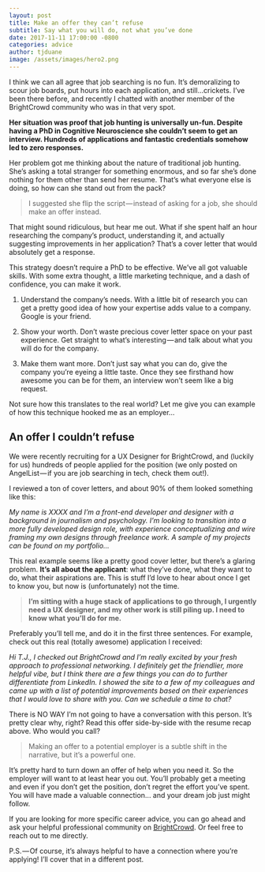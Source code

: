```yaml
---
layout: post
title: Make an offer they can’t refuse
subtitle: Say what you will do, not what you’ve done
date: 2017-11-11 17:00:00 -0800
categories: advice
author: tjduane
image: /assets/images/hero2.png
---
```


I think we can all agree that job searching is no fun.
It’s demoralizing to scour job boards, put hours into each application, and still...crickets. I’ve been there before, and recently I chatted with another member of the BrightCrowd community who was in that very spot.

**Her situation was proof that job hunting is universally un-fun. Despite having a PhD in Cognitive Neuroscience she couldn’t seem to get an interview. Hundreds of applications and fantastic credentials somehow led to zero responses.**

Her problem got me thinking about the nature of traditional job hunting. She’s asking a total stranger for something enormous, and so far she’s done nothing for them other than send her resume. That’s what everyone else is doing, so how can she stand out from the pack?

> I suggested she flip the script — instead of asking for a job, she should make an offer instead.

That might sound ridiculous, but hear me out. What if she spent half an hour researching the company’s product, understanding it, and actually suggesting improvements in her application? That’s a cover letter that would absolutely get a response.

This strategy doesn’t require a PhD to be effective. We’ve all got valuable skills. With some extra thought, a little marketing technique, and a dash of confidence, you can make it work.

1. Understand the company’s needs. With a little bit of research you can get a pretty good idea of how your expertise adds value to a company. Google is your friend.

2. Show your worth. Don’t waste precious cover letter space on your past experience. Get straight to what’s interesting — and talk about what you will do for the company.

3. Make them want more. Don’t just say what you can do, give the company you’re eyeing a little taste. Once they see firsthand how awesome you can be for them, an interview won’t seem like a big request.

Not sure how this translates to the real world? Let me give you can example of how this technique hooked me as an employer...

## An offer I couldn’t refuse

We were recently recruiting for a UX Designer for BrightCrowd, and (luckily for us) hundreds of people applied for the position (we only posted on AngelList — if you are job searching in tech, check them out!).

I reviewed a ton of cover letters, and about 90% of them looked something like this:

*My name is XXXX and I’m a front-end developer and designer with a background in journalism and psychology. I’m looking to transition into a more fully developed design role, with experience conceptualizing and wire framing my own designs through freelance work. A sample of my projects can be found on my portfolio...*

This real example seems like a pretty good cover letter, but there’s a glaring problem. **It’s all about the applicant**: what they’ve done, what they want to do, what their aspirations are. This is stuff I’d love to hear about once I get to know you, but now is (unfortunately) not the time.

> **I’m sitting with a huge stack of applications to go through, I urgently need a UX designer, and my other work is still piling up. I need to know what you’ll do for me.**

Preferably you’ll tell me, and do it in the first three sentences. For example, check out this real (totally awesome) application I received:

*Hi T.J., I checked out BrightCrowd and I’m really excited by your fresh approach to professional networking. I definitely get the friendlier, more helpful vibe, but I think there are a few things you can do to further differentiate from LinkedIn. I showed the site to a few of my colleagues and came up with a list of potential improvements based on their experiences that I would love to share with you. Can we schedule a time to chat?*

There is NO WAY I’m not going to have a conversation with this person. It’s pretty clear why, right? Read this offer side-by-side with the resume recap above. Who would you call?

> Making an offer to a potential employer is a subtle shift in the narrative, but it’s a powerful one.

It’s pretty hard to turn down an offer of help when you need it. So the employer will want to at least hear you out. You’ll probably get a meeting and even if you don’t get the position, don’t regret the effort you’ve spent. You will have made a valuable connection... and your dream job just might follow.

If you are looking for more specific career advice, you can go ahead and ask your helpful professional community on [BrightCrowd][brightcrowd]. Or feel free to reach out to me directly.

P.S. — Of course, it’s always helpful to have a connection where you’re applying! I’ll cover that in a different post.


[brightcrowd]: https://brightcrowd.com
